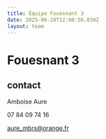 ```yaml
---
title: Équipe Fouesnant 3
date: 2025-06-20T12:08:56.830Z
layout: team
---
```


# Fouesnant 3



## contact 

 Amboise Aure

07 84 09 74 16

aure_mbrs@orange.fr

